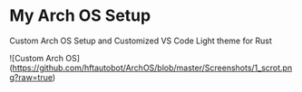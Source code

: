 # My Arch OS Setup

Custom Arch OS Setup and Customized VS Code Light theme for Rust

![Custom Arch OS] (https://github.com/hftautobot/ArchOS/blob/master/Screenshots/1_scrot.png?raw=true)
